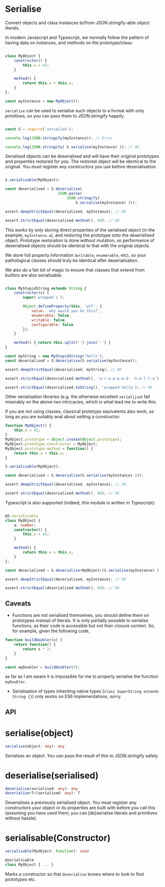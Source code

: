 # Serialise

Convert objects and class instances to/from JSON.stringify-able object literals.

In modern Javascript and Typescript, we normally follow the pattern of having data on instances, and methods on the prototype/class:

```js

class MyObject {
	constructor() {
		this.a = 42;
	}

	method() {
		return this.a + this.a;
	}
};

const myInstance = new MyObject();
```

`serialise` can be used to serialise such objects to a format with only primitives, so you can pass them to JSON.stringify happily.

```js

const S = require('serialise');

console.log(JSON.stringify(myInstance)); // Error

console.log(JSON.stringify( S.serialise(myInstance) )); // OK

```

Serialised objects can be deserialised and will have their original prototypes and properties restored for you. The restored object will be identical to the original. You must register any constructors you use before deserialisation.

```js

S.serialisable(MyObject);

const deserialised = S.deserialise(
						JSON.parse(
							JSON.stringify(
								S.serialise(myInstance) )));

assert.deepStrictEqual(deserialised, myInstance); // OK

assert.strictEqual(deserialised.method(), 84); // OK

```

This works by only storing direct properties of the serialised object (in the example, `myInstance.a`), and restoring the prototype onto the deserialised object. Prototype restoration is done without mutation, so performance of deserialised objects should be identical to that with the original objects.

We store full property information (`writable`, `enumerable`, etc), so your pathological classes should truly be identical after deserialisation.

We also do a fair bit of magic to ensure that classes that extend from builtins are also serialisable:

```js

class MyStupidString extends String {
	constructor(s) {
		super(`wrapped s`);

		Object.defineProperty(this, 'wtf', {
			value: 'why would you do this?',
			enumerable: false,
			writable: false,
			configurable: false
		});
	}

	method() { return this.split('').join('-') }
}

const myString = new MyStupidString('hello');
const deserialised = S.deserialise(S.serialise(myInstance));

assert.deepStrictEqual(deserialised, myString); // OK

assert.strictEqual(deserialised.method(), 'w-r-a-p-p-e-d- -h-e-l-l-o'); // OK

assert.strictEqual(deserialised.toString(), 'wrapped hello'); // OK

```

Other serialisation libraries (e.g. the otherwise excellent `serialijse`) fail miserably on the above two intricacies, which is what lead me to write this.

If you are not using classes, classical prototype equivalents also work, as long as you are suitably anal about setting a constructor:

```js
function MyObject() {
	this.a = 42;
}
MyObject.prototype = Object.create(Object.prototype);
MyObject.prototype.constructor = MyObject;
MyObject.prototype.method = function() {
	return this.a + this.a;
}

S.serialisable(MyObject);

const deserialised = S.deserialise(S.serialise(myInstance) )));

assert.deepStrictEqual(deserialised, myInstance); // OK

assert.strictEqual(deserialised.method(), 84); // OK
```

Typescript is also supported (indeed, this module is written in Typescript):

```ts

@S.serialisable
class MyObject {
	a: number;
	constructor() {
		this.a = 42;
	}

	method() {
		return this.a + this.a;
	}
};

const deserialised = S.deserialise<MyObject>(S.serialise(myInstance) )));

assert.deepStrictEqual(deserialised, myInstance); // OK

assert.strictEqual(deserialised.method(), 84); // OK

```

## Caveats

- Functions are not serialised themselves, you should define them on prototypes instead of literals. It is only partially possible to serialise functions, as their code is accessible but not their closure context. So, for example, given the following code,

```js
function buildDoubler(x) {
	return function() {
		return x * 2;
	}
}

const myDoubler = buildDoubler(5);
```

as far as I am aware it is impossible for me to properly serialise the function `myDoubler`.

- Serialisation of types inheriting native types (`class SuperString extends String {}`) only works on ES6 implementations, sorry.

## API

# serialise(object)

```ts
serialise(object: any): any
```

Serialises an object. You can pass the result of this to JSON.stringify safely.

# deserialise(serialised)

```ts
deserialise(serialised: any): any
deserialise<T>(serialised: any): T
```

Deserialises a previously serialised object. You must register any constructors your object or its properties are built with before you call this (assuming you have used them; you can [de]serialise literals and primitives without hassle).

# serialisable(Constructor)

```ts
serialisable(MyObject: Function): void
```

```ts
@serialisable
class MyObject { ... }
```

Marks a constructor so that `deserialise` knows where to look to find prototypes etc.

